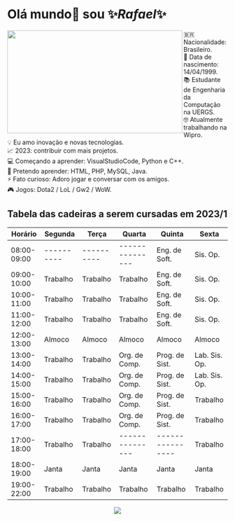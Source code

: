 # Olá mundo👋 sou ✨*Rafael*✨

<p> <img src="https://i.pinimg.com/originals/2b/cc/0e/2bcc0e11960ebe99ec2c4d402328a970.gif" width="400" height="235" align="left">
🇧🇷 Nacionalidade: Brasileiro.<br/p>
📅 Data de nascimento: 14/04/1999.<br/p>
📚 Estudante de Engenharia da Computação na UERGS.<br/p>
🤓 Atualmente trabalhando na Wipro.<br/p> 
💡 Eu amo inovação e novas tecnologias.<br/p>
📈 2023: contribuir com mais projetos.<br/p>
💻 Começando a aprender: VisualStudioCode, Python e C++.<br/p>
🚀 Pretendo aprender: HTML, PHP, MySQL, Java.<br/p> 
⚡ Fato curioso: Adoro jogar e conversar com os amigos.<br/p>
🎮 Jogos: Dota2 / LoL / Gw2 / WoW.<br/p>
</p> 
    
## Tabela das cadeiras a serem cursadas em 2023/1
| Horário     | Segunda  | Terça    | Quarta        | Quinta         | Sexta         |
|-------------|----------|----------|---------------|----------------|---------------|
| 08:00-09:00 |----------|----------|---------------| Eng. de Soft.  | Sis. Op.      |    
| 09:00-10:00 | Trabalho | Trabalho | Trabalho      | Eng. de Soft.  | Sis. Op.      |    
| 10:00-11:00 | Trabalho | Trabalho | Trabalho      | Eng. de Soft.  | Sis. Op.      |
| 11:00-12:00 | Trabalho | Trabalho | Trabalho      | Eng. de Soft.  | Sis. Op.      |
| 12:00-13:00 | Almoco   | Almoco   | Almoco        | Almoco         | Almoco        |   
| 13:00-14:00 | Trabalho | Trabalho | Org. de Comp. | Prog. de Sist. | Lab. Sis. Op. |
| 14:00-15:00 | Trabalho | Trabalho | Org. de Comp. | Prog. de Sist. | Lab. Sis. Op. |
| 15:00-16:00 | Trabalho | Trabalho | Org. de Comp. | Prog. de Sist. | Trabalho      |
| 16:00-17:00 | Trabalho | Trabalho | Org. de Comp. | Prog. de Sist. | Trabalho      |
| 17:00-18:00 | Trabalho | Trabalho |---------------|----------------| Trabalho      |
| 18:00-19:00 | Janta    | Janta    | Janta         | Janta          | Janta         |
| 19:00-22:00 | Trabalho | Trabalho | Trabalho      | Trabalho       | Trabalho      |



<p align='center'>
    <img src="https://i.pinimg.com/originals/e5/93/ab/e593ab0589d5f1b389e4dfbcce2bce20.gif" />
</p>
